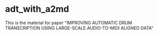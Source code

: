 # adt_with_a2md
This is the material for paper "IMPROVING AUTOMATIC DRUM TRANSCRIPTION USING LARGE-SCALE AUDIO-TO-MIDI ALIGNED DATA"
